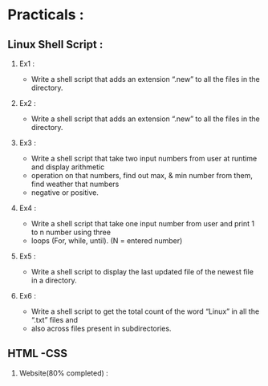 # Practicals :
## Linux Shell Script :
1. Ex1 :
	* Write a shell script that adds an extension “.new” to all the files in the directory.

2. Ex2 :
	* Write a shell script that adds an extension “.new” to all the files in the directory.
3. Ex3 :
	* Write a shell script that take two input numbers from user at runtime and display arithmetic
	* operation on that numbers, find out max, & min number from them, find weather that numbers
	* negative or positive.
4. Ex4 :
	* Write a shell script that take one input number from user and print 1 to n number using three
	* loops (For, while, until). (N = entered number)

5. Ex5 :
	* Write a shell script to display the last updated file of the newest file in a directory.

6. Ex6 :
	* Write a shell script to get the total count of the word “Linux” in all the “.txt” files and 
	* also across files present in subdirectories.

## HTML -CSS 

1. Website(80% completed) :